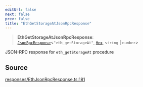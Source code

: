 ```yaml
---
editUrl: false
next: false
prev: false
title: "EthGetStorageAtJsonRpcResponse"
---
```


> **EthGetStorageAtJsonRpcResponse**: [`JsonRpcResponse`](/reference/jsonrpc/type-aliases/jsonrpcresponse/)\<`"eth_getStorageAt"`, [`Hex`](/reference/utils/type-aliases/hex/), `string` \| `number`\>

JSON-RPC response for `eth_getStorageAt` procedure

## Source

[responses/EthJsonRpcResponse.ts:181](https://github.com/evmts/tevm-monorepo/blob/main/packages/procedures-types/src/responses/EthJsonRpcResponse.ts#L181)
